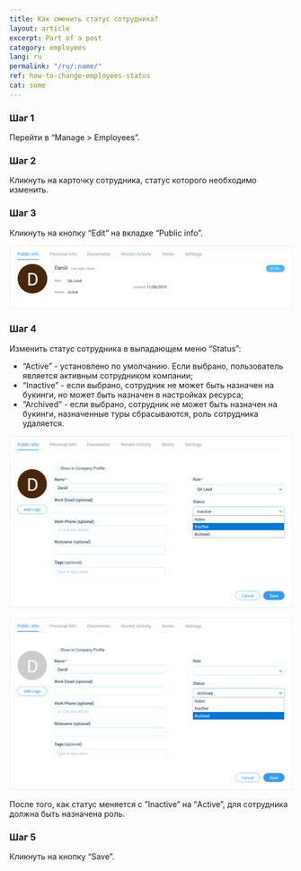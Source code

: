 ```yaml
---
title: Как сменить статус сотрудника?
layout: article
excerpt: Part of a post
category: employees
lang: ru
permalink: "/ru/:name/"
ref: how-to-change-employees-status
cat: some
---
```


### **Шаг 1**

Перейти в “Manage > Employees”.

### **Шаг 2**

Кликнуть на карточку сотрудника, статус которого необходимо изменить.

### **Шаг 3**

Кликнуть на кнопку “Edit” на вкладке “Public info”.

![How_to_change_an_employees_status1](/assets/images/how_to_change_an_employees_status1.png)

### **Шаг 4**

Изменить статус сотрудника в выпадающем меню “Status”:

- “Active” - установлено по умолчанию. Если выбрано, пользователь является активным сотрудником компании;
- “Inactive” - если выбрано, сотрудник не может быть назначен на букинги, но может быть назначен в настройках ресурса;
- “Archived” - если выбрано, сотрудник не может быть назначен на букинги, назначенные туры сбрасываются, роль сотрудника удаляется.

![How_to_change_an_employees_status2](/assets/images/how_to_change_an_employees_status2.png)

![How_to_change_an_employees_status3](/assets/images/how_to_change_an_employees_status3.png)

После того, как статус меняется с ”Inactive” на “Active”, для сотрудника должна быть назначена роль.

### **Шаг 5**

Кликнуть на кнопку “Save”.

